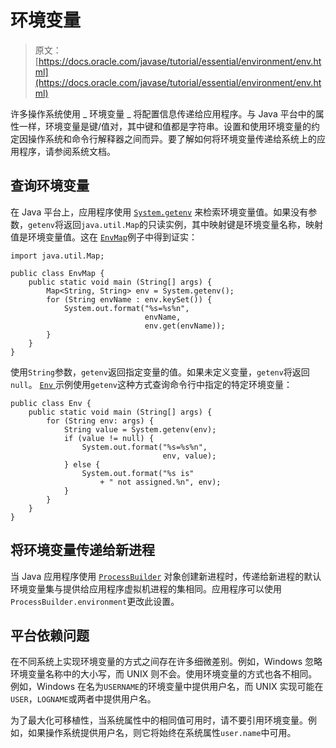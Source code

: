 # 环境变量

> 原文： [https://docs.oracle.com/javase/tutorial/essential/environment/env.html](https://docs.oracle.com/javase/tutorial/essential/environment/env.html)

许多操作系统使用 _ 环境变量 _ 将配置信息传递给应用程序。与 Java 平台中的属性一样，环境变量是键/值对，其中键和值都是字符串。设置和使用环境变量的约定因操作系统和命令行解释器之间而异。要了解如何将环境变量传递给系统上的应用程序，请参阅系统文档。

## 查询环境变量

在 Java 平台上，应用程序使用 [`System.getenv`](https://docs.oracle.com/javase/8/docs/api/java/lang/System.html#getenv--) 来检索环境变量值。如果没有参数，`getenv`将返回`java.util.Map`的只读实例，其中映射键是环境变量名称，映射值是环境变量值。这在 [``EnvMap``](examples/EnvMap.java)例子中得到证实：

```
import java.util.Map;

public class EnvMap {
    public static void main (String[] args) {
        Map<String, String> env = System.getenv();
        for (String envName : env.keySet()) {
            System.out.format("%s=%s%n",
                              envName,
                              env.get(envName));
        }
    }
}

```

使用`String`参数，`getenv`返回指定变量的值。如果未定义变量，`getenv`将返回`null`。 [``Env`` ](examples/Env.java)示例使用`getenv`这种方式查询命令行中指定的特定环境变量：

```
public class Env {
    public static void main (String[] args) {
        for (String env: args) {
            String value = System.getenv(env);
            if (value != null) {
                System.out.format("%s=%s%n",
                                  env, value);
            } else {
                System.out.format("%s is"
                    + " not assigned.%n", env);
            }
        }
    }
}

```

## 将环境变量传递给新进程

当 Java 应用程序使用 [`ProcessBuilder`](https://docs.oracle.com/javase/8/docs/api/java/lang/ProcessBuilder.html) 对象创建新进程时，传递给新进程的默认环境变量集与提供给应用程序虚拟机进程的集相同。应用程序可以使用`ProcessBuilder.environment`更改此设置。

## 平台依赖问题

在不同系统上实现环境变量的方式之间存在许多细微差别。例如，Windows 忽略环境变量名称中的大小写，而 UNIX 则不会。使用环境变量的方式也各不相同。例如，Windows 在名为`USERNAME`的环境变量中提供用户名，而 UNIX 实现可能在`USER`，`LOGNAME`或两者中提供用户名。

为了最大化可移植性，当系统属性中的相同值可用时，请不要引用环境变量。例如，如果操作系统提供用户名，则它将始终在系统属性`user.name`中可用。